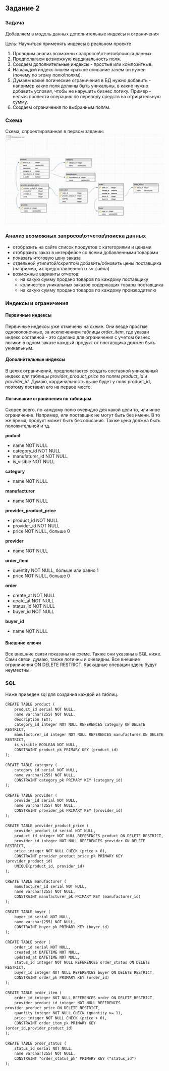 ## Задание 2
### Задача
Добавляем в модель данных дополнительные индексы и ограничения

Цель:
Научиться применять индексы в реальном проекте
1. Проводим анализ возможных запросов\отчетов\поиска данных.
2. Предполагаем возможную кардинальность поля.
3. Создаем дополнительные индексы - простые или композитные.
4. На каждый индекс пишем краткое описание зачем он нужен (почему по этому полю\полям).
5. Думаем какие логические ограничения в БД нужно добавить - например какие поля должны быть уникальны, в какие нужно добавить условия, чтобы не нарушить бизнес логику. Пример - нельзя провести операцию по переводу средств на отрицательную сумму.
6. Создаем ограничения по выбранным полям. 

### Схема
Схема, спроектированная в первом задании:
![Схема данных](../img/db_schema_1.png)

### Анализ возможных запросов\отчетов\поиска данных
- отобразить на сайте список продуктов с категориями и ценами
- отобразить заказ в интерфейсе со всеми добавленными товарами
- показать итоговую цену заказа
- отдельной утилитой/скриптом добавить/обновить цены поставщика (например, из предоставленного csv файла)
- возможные варианты отчетов:
  - на какую сумму продано товаров по каждому поставщику
  - количество уникальных заказов содержащих товары поставщика
  - на какую сумму продано товаров по каждому производителю

### Индексы и ограничения
#### Первичные индексы
Первичные индексы уже отмечены на схеме. Они везде простые одноколоночные, за исключением таблицы *order_item*, где указан индекс составной - это сделано для ограничения с учетом бизнес логики: в одном заказе каждый продукт от поставщика должен быть уникальным.

#### Дополнительные индексы
В целях ограничений, предполагается создать составной уникальный индекс для таблицы *provider_product_price* по полям *product_id* и *provider_id*. Думаю, кардинальность выше будет у поля product_id, поэтому поставил его на первое место.

#### Логичеакие ограничения по таблицам
Скорее всего, по каждому полю очевидно для какой цели то, или иное ограничение.
Например, или поставщик не могут быть без имени. В то же время, продукт может быть без описания.
Также цена должна быть положительной и тд.

**poduct**
- name NOT NULL
- category_id NOT NULL
- manufaturer_id NOT NULL
- is_visible NOT NULL

**category**
- name NOT NULL

**manufacturer**
- name NOT NULL

**provider_product_price**
- product_id NOT NULL
- provider_id NOT NULL
- price NOT NULL, больше 0

**provider**
- name NOT NULL

**order_item**
- quentity NOT NULL, больше или равно 1
- price NOT NULL, больше 0

**order**
- create_at NOT NULL
- upate_at NOT NULL
- status_id NOT NULL
- buyer_id NOT NULL

**buyer_id**
- name NOT NULL

#### Внешние ключи
Все внешние связи показаны на схеме. Также они указаны в SQL ниже. Сами связи, думаю, также логичны и очевидны.
Все внешние ограничения ON DELETE RESTRICT. Каскадные операции здесь будут неуместны.

### SQL
Ниже приведен sql для создания каждой из таблиц.

```
CREATE TABLE product (
	product_id serial NOT NULL,
	name varchar(255) NOT NULL,
	description TEXT,
	category_id integer NOT NULL REFERENCES category ON DELETE RESTRICT,
	manufacturer_id integer NOT NULL REFERENCES manufacturer ON DELETE RESTRICT,
	is_visible BOOLEAN NOT NULL,
	CONSTRAINT product_pk PRIMARY KEY (product_id)
);

CREATE TABLE category (
	category_id serial NOT NULL,
	name varchar(255) NOT NULL,
	CONSTRAINT category_pk PRIMARY KEY (category_id)
);

CREATE TABLE provider (
	provider_id serial NOT NULL,
	name varchar(255) NOT NULL,
	CONSTRAINT provider_pk PRIMARY KEY (provider_id)
);

CREATE TABLE provider_product_price (
	provider_product_id serial NOT NULL,
	product_id integer NOT NULL REFERENCES product ON DELETE RESTRICT,
	provider_id integer NOT NULL REFERENCES provider ON DELETE RESTRICT,
	price integer NOT NULL CHECK (price > 0),
	CONSTRAINT provider_product_price_pk PRIMARY KEY (provider_product_id)
    UNIQUE(product_id, provider_id)
);

CREATE TABLE manufacturer (
	manufacturer_id serial NOT NULL,
	name varchar(255) NOT NULL,
	CONSTRAINT manufacturer_pk PRIMARY KEY (manufacturer_id)
);

CREATE TABLE buyer (
	buyer_id serial NOT NULL,
	name varchar(255) NOT NULL,
	CONSTRAINT buyer_pk PRIMARY KEY (buyer_id)
);

CREATE TABLE order (
	order_id serial NOT NULL,
	created_at DATETIME NOT NULL,
	updated_at DATETIME NOT NULL,
	status_id integer NOT NULL REFERENCES order_status ON DELETE RESTRICT,
	buyer_id integer NOT NULL REFERENCES buyer ON DELETE RESTRICT,
	CONSTRAINT order_pk PRIMARY KEY (order_id)
);

CREATE TABLE order_item (
	order_id integer NOT NULL REFERENCES order ON DELETE RESTRICT,
	provider_product_id integer NOT NULL REFERENCES provider_product_price ON DELETE RESTRICT,
	quantity integer NOT NULL CHECK (quantity >= 1),
	price integer NOT NULL CHECK (price > 0),
	CONSTRAINT order_item_pk PRIMARY KEY (order_id,provider_product_id)
);

CREATE TABLE order_status (
	status_id serial NOT NULL,
	name varchar(255) NOT NULL,
	CONSTRAINT "order_status_pk" PRIMARY KEY ("status_id")
);

```